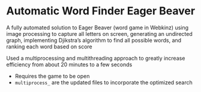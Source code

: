 # Automatic Word Finder Eager Beaver

A fully automated solution to Eager Beaver (word game in Webkinz) using image processing to capture all letters on screen, generating an undirected graph, implementing Djikstra’s algorithm to find all possible words, and ranking each word based on score

Used a multiprocessing and multithreading approach to greatly increase efficiency from about 20 minutes to a few seconds

 - Requires the game to be open
 - `multiprocess_` are the updated files to incorporate the optimized search
